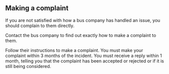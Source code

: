##  Making a complaint

If you are not satisfied with how a bus company has handled an issue, you
should complain to them directly.

Contact the bus company to find out exactly how to make a complaint to them.

Follow their instructions to make a complaint. You must make your complaint
within 3 months of the incident. You must receive a reply within 1 month,
telling you that the complaint has been accepted or rejected or if it is still
being considered.
